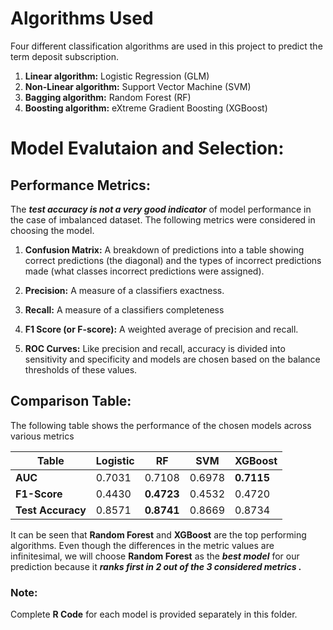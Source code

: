 
# Algorithms Used

Four different classification algorithms are used in this project to predict the term deposit subscription.
1.	**Linear algorithm:** Logistic Regression (GLM)
2. 	**Non-Linear algorithm:** Support Vector Machine (SVM)
3. 	**Bagging algorithm:** Random Forest (RF)
4. 	**Boosting algorithm:** eXtreme Gradient Boosting (XGBoost)


# Model Evalutaion and Selection:

## Performance Metrics:

The ***test accuracy is not a very good indicator*** of model performance in the case of imbalanced dataset. The following metrics were considered in choosing the model.
1.	**Confusion Matrix:** A breakdown of predictions into a table showing correct predictions (the diagonal) and the types of incorrect predictions made (what classes incorrect predictions were assigned).

2.	**Precision:** A measure of  a classifiers exactness.

3.	**Recall:** A measure of a classifiers completeness

4.	**F1 Score (or F-score):** A weighted average of precision and recall.

5.	**ROC Curves:** Like precision and recall, accuracy is divided into sensitivity and specificity and models are chosen based on the balance thresholds of these values.


## Comparison Table:

The following table shows the performance of the chosen models across various metrics

Table             | Logistic | RF | SVM | XGBoost
-----------       | -----    |----| ----| ------- 
**AUC**           | 0.7031   | 0.7108| 0.6978| **0.7115**
**F1-Score**      | 0.4430 | **0.4723** | 0.4532 | 0.4720
**Test Accuracy** | 0.8571 | **0.8741** | 0.8669 | 0.8734

It can be seen that **Random Forest** and **XGBoost**  are the top performing algorithms. Even though the differences in the metric values are infinitesimal, we will choose **Random Forest** as the ***best model*** for our prediction because it ***ranks first in 2 out of the 3 considered metrics .***


### Note:
Complete **R Code** for each model is provided separately in this folder. 



















